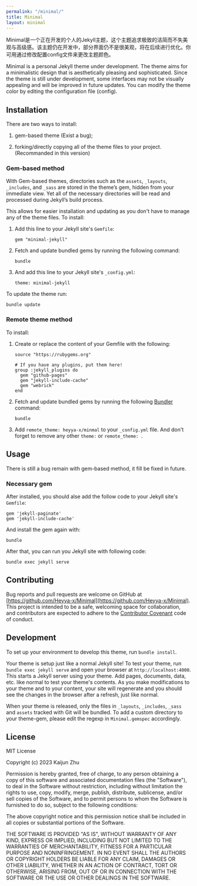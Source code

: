 ```yaml
---
permalink: "/minimal/"
title: Minimal
layout: minimal
---
```

Minimal是一个正在开发的个人的Jekyll主题，这个主题追求极致的洁简而不失美观与高级感。该主题仍在开发中，部分界面仍不是很美观，将在后续进行优化。你可用通过修改配置config文件来更改主题颜色。

Minimal is a personal Jekyll theme under development. The theme aims for a minimalistic design that is aesthetically pleasing and sophisticated. Since the theme is still under development, some interfaces may not be visually appealing and will be improved in future updates. You can modify the theme color by editing the configuration file (config).

## Installation

There are two ways to install: 

1. gem-based theme (Exist a bug);

2. forking/directly copying all of the theme files to your project. (Recommanded in this version)

### Gem-based method

With Gem-based themes, directories such as the `assets`, `_layouts`, `_includes`, and `_sass` are stored in the theme’s gem, hidden from your immediate view. Yet all of the necessary directories will be read and processed during Jekyll’s build process.

This allows for easier installation and updating as you don't have to manage any of the theme files. To install:

1. Add this line to your Jekyll site's `Gemfile`:

	```shell
	gem "minimal-jekyll"
	```

2. Fetch and update bundled gems by running the following command:

	```shell
	bundle
	```

3. And add this line to your Jekyll site's `_config.yml`:

	```shell
	theme: minimal-jekyll
	```

To update the theme run:

```shell
bundle update
```

### Remote theme method

To install:

1. Create or replace the content of your Gemfile with the following:
 
	```
	source "https://rubygems.org"
	
	# If you have any plugins, put them here!
	group :jekyll_plugins do
	  gem "github-pages"
	  gem "jekyll-include-cache"
	  gem "webrick"
	end
	```

2. Fetch and update bundled gems by running the following [Bundler](http://bundler.io/) command:

	```
	bundle
	```

3. Add  `remote_theme: heyya-x/minmal` to your `_config.yml` file. And don't forget to remove any other `theme:` or `remote_theme: `.

## Usage

There is still a bug remain with gem-based method, it fill be fixed in future.

### Necessary gem

After installed, you should alse add the follow code to your Jekyll site's `Gemfile`:

```shell
gem 'jekyll-paginate'
gem 'jekyll-include-cache'
```

And install the gem again with:

```shell
bundle
```

After that, you can run you Jekyll site with following code:

```shell
bundle exec jekyll serve
```

## Contributing

Bug reports and pull requests are welcome on GitHub at [https://github.com/Heyya-x/Minimal](https://github.com/Heyya-x/Minimal). This project is intended to be a safe, welcoming space for collaboration, and contributors are expected to adhere to the [Contributor Covenant](https://www.contributor-covenant.org/) code of conduct.

## Development

To set up your environment to develop this theme, run `bundle install`.

Your theme is setup just like a normal Jekyll site! To test your theme, run `bundle exec jekyll serve` and open your browser at `http://localhost:4000`. This starts a Jekyll server using your theme. Add pages, documents, data, etc. like normal to test your theme's contents. As you make modifications to your theme and to your content, your site will regenerate and you should see the changes in the browser after a refresh, just like normal.

When your theme is released, only the files in `_layouts`, `_includes`, `_sass` and `assets` tracked with Git will be bundled.
To add a custom directory to your theme-gem, please edit the regexp in `Minimal.gemspec` accordingly.

## License

MIT License

Copyright (c) 2023 Kaijun Zhu

Permission is hereby granted, free of charge, to any person obtaining a copy
of this software and associated documentation files (the "Software"), to deal
in the Software without restriction, including without limitation the rights
to use, copy, modify, merge, publish, distribute, sublicense, and/or sell
copies of the Software, and to permit persons to whom the Software is
furnished to do so, subject to the following conditions:

The above copyright notice and this permission notice shall be included in all
copies or substantial portions of the Software.

THE SOFTWARE IS PROVIDED "AS IS", WITHOUT WARRANTY OF ANY KIND, EXPRESS OR
IMPLIED, INCLUDING BUT NOT LIMITED TO THE WARRANTIES OF MERCHANTABILITY,
FITNESS FOR A PARTICULAR PURPOSE AND NONINFRINGEMENT. IN NO EVENT SHALL THE
AUTHORS OR COPYRIGHT HOLDERS BE LIABLE FOR ANY CLAIM, DAMAGES OR OTHER
LIABILITY, WHETHER IN AN ACTION OF CONTRACT, TORT OR OTHERWISE, ARISING FROM,
OUT OF OR IN CONNECTION WITH THE SOFTWARE OR THE USE OR OTHER DEALINGS IN THE
SOFTWARE.
